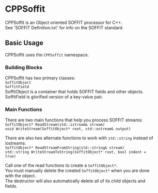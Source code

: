 # CPPSoffit

CPPSoffit is an Object oriented SOFFIT processor for C++.  
See 'SOFFIT Definition.txt' for info on the SOFFIT standard.

## Basic Usage

CPPSoffit uses the `CPPSoffit` namespace.

### Building Blocks

CPPSoffit has two primary classes:  
`SoffitObject`  
`SoffitField`  
SoffitObject is a container that holds SOFFIT fields and other objects.  
SoffitField is glorified version of a key-value pair.

### Main Functions

There are two main functions that help you process SOFFIT streams:  
`SoffitObject* ReadStream(std::istream& stream)`  
`void WriteStream(SoffitObject* root, std::ostream& output)`  

There are also two alternate functions to work with `std::string` instead of iostreams:  
`SoffitObject* ReadStreamFromString(std::string& stream)`  
`std::string WriteStreamToString(SoffitObject* root, bool indent = true)`  

Call one of the read functions to create a `SoffitObject*`.  
You must manually delete the created `SoffitObject*` when you are done with the object.  
The destructor will also automatically delete all of its child objects and fields.  
